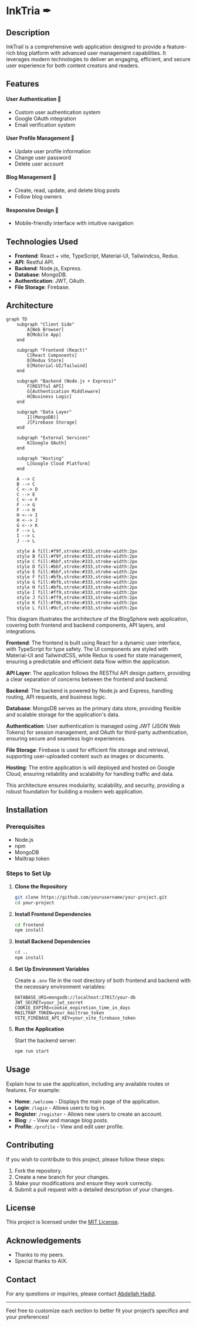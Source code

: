 # InkTria ✒

## Description
InkTrail is a comprehensive web application designed to provide a feature-rich blog platform with advanced user management capabilities. It leverages modern technologies to deliver an engaging, efficient, and secure user experience for both content creators and readers.

## Features

#### User Authentication 🔐
- Custom user authentication system
- Google OAuth integration
- Email verification system

#### User Profile Management 👤
- Update user profile information
- Change user password
- Delete user account

#### Blog Management 📝
- Create, read, update, and delete blog posts
- Follow blog owners

#### Responsive Design 📱
- Mobile-friendly interface with intuitive navigation

## Technologies Used

- **Frontend**: React + vite, TypeScript, Material-UI, Tailwindcss, Redux.
- **API**: Restful API.
- **Backend**: Node.js, Express.
- **Database**: MongoDB.
- **Authentication**: JWT, OAuth.
- **File Storage**: Firebase.

## Architecture

```mermaid
graph TD
    subgraph "Client Side"
        A[Web Browser]
        B[Mobile App]
    end

    subgraph "Frontend (React)"
        C[React Components]
        D[Redux Store]
        E[Material-UI/Tailwind]
    end

    subgraph "Backend (Node.js + Express)"
        F[RESTful API]
        G[Authentication Middleware]
        H[Business Logic]
    end

    subgraph "Data Layer"
        I[(MongoDB)]
        J[Firebase Storage]
    end

    subgraph "External Services"
        K[Google OAuth]
    end

    subgraph "Hosting"
        L[Google Cloud Platform]
    end

    A --> C
    B --> C
    C <--> D
    C --> E
    C <--> F
    F --> G
    F --> H
    H <--> I
    H <--> J
    G <--> K
    F --> L
    I --> L
    J --> L

    style A fill:#f9f,stroke:#333,stroke-width:2px
    style B fill:#f9f,stroke:#333,stroke-width:2px
    style C fill:#bbf,stroke:#333,stroke-width:2px
    style D fill:#bbf,stroke:#333,stroke-width:2px
    style E fill:#bbf,stroke:#333,stroke-width:2px
    style F fill:#bfb,stroke:#333,stroke-width:2px
    style G fill:#bfb,stroke:#333,stroke-width:2px
    style H fill:#bfb,stroke:#333,stroke-width:2px
    style I fill:#ff9,stroke:#333,stroke-width:2px
    style J fill:#ff9,stroke:#333,stroke-width:2px
    style K fill:#f96,stroke:#333,stroke-width:2px
    style L fill:#9cf,stroke:#333,stroke-width:2px
```
This diagram illustrates the architecture of the BlogSphere web application, covering both frontend and backend components, API layers, and integrations.

**Frontend**: The frontend is built using React for a dynamic user interface, with TypeScript for type safety. The UI components are styled with Material-UI and TailwindCSS, while Redux is used for state management, ensuring a predictable and efficient data flow within the application.

**API Layer**: The application follows the RESTful API design pattern, providing a clear separation of concerns between the frontend and backend.

**Backend**: The backend is powered by Node.js and Express, handling routing, API requests, and business logic.

**Database**: MongoDB serves as the primary data store, providing flexible and scalable storage for the application's data.

**Authentication**: User authentication is managed using JWT (JSON Web Tokens) for session management, and OAuth for third-party authentication, ensuring secure and seamless login experiences.

**File Storage**: Firebase is used for efficient file storage and retrieval, supporting user-uploaded content such as images or documents.

**Hosting**: The entire application is will deployed and hosted on Google Cloud, ensuring reliability and scalability for handling traffic and data.

This architecture ensures modularity, scalability, and security, providing a robust foundation for building a modern web application.

## Installation

### Prerequisites

- Node.js
- npm
- MongoDB
- Mailtrap token

### Steps to Set Up

1. **Clone the Repository**

    ```bash
    git clone https://github.com/yourusername/your-project.git
    cd your-project
    ```

2. **Install Frontend Dependencies**

    ```bash
    cd frontend
    npm install
    ```

3. **Install Backend Dependencies**

    ```bash
    cd ..
    npm install
    ```

4. **Set Up Environment Variables**

    Create a `.env` file in the root directory of both frontend and backend with the necessary environment variables:

    ```env
    DATABASE_URI=mongodb://localhost:27017/your-db
    JWT_SECRET=your_jwt_secret
    COOKIE_EXPIRE=cookie_expiretion_time_in_days
    MAILTRAP_TOKEN=your_mailtrao_token
    VITE_FIREBASE_API_KEY=your_vite_firebase_token
    ```

5. **Run the Application**

    Start the backend server:

    ```bash
    npm run start
    ```

## Usage

Explain how to use the application, including any available routes or features. For example:

- **Home**: `/welcome` - Displays the main page of the application.
- **Login**: `/login` - Allows users to log in.
- **Register**: `/register` - Allows new users to create an account.
- **Blog**: `/` - View and manage blog posts.
- **Profile**: `/profile` - View and edit user profile.

## Contributing

If you wish to contribute to this project, please follow these steps:

1. Fork the repository.
2. Create a new branch for your changes.
3. Make your modifications and ensure they work correctly.
4. Submit a pull request with a detailed description of your changes.

## License

This project is licensed under the [MIT License](LICENSE).

## Acknowledgements

- Thanks to my peers.
- Special thanks to AlX.

## Contact

For any questions or inquiries, please contact [Abdellah Hadid](https://www.linkedin.com/in/fokoda-code/).

---

Feel free to customize each section to better fit your project’s specifics and your preferences!
